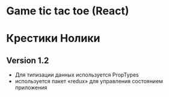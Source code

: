 # Game tic tac toe (React)
# Крестики Нолики

## Version 1.2

* Для типизации данных используется PropTypes
* используется пакет «redux» для управления состоянием приложения
